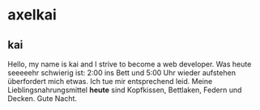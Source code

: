 # axelkai

## kai

Hello, my name is kai and I strive to become a web developer.
Was heute seeeeehr schwierig ist: 2:00 ins Bett und 5:00 Uhr wieder aufstehen überfordert mich etwas. Ich tue mir entsprechend leid.
Meine Lieblingsnahrungsmittel **heute** sind Kopfkissen, Bettlaken, Federn und Decken.
Gute Nacht.